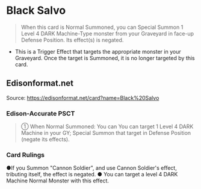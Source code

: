 # Black Salvo

> When this card is Normal Summoned, you can Special Summon 1 Level 4 DARK Machine-Type monster from your Graveyard in face-up Defense Position. Its effect(s) is negated.

*   This is a Trigger Effect that targets the appropriate monster in your Graveyard. Once the target is Summoned, it is no longer targeted by this card.

## Edisonformat.net

Source: https://edisonformat.net/card?name=Black%20Salvo

### Edison-Accurate PSCT

> ① When Normal Summoned: You can You can target 1 Level 4 DARK Machine in your GY; Special Summon that target in Defense Position (negate its effects).

### Card Rulings

●If you Summon "Cannon Soldier", and use Cannon Soldier's effect, tributing itself, the effect is negated.
● You can target a level 4 DARK Machine Normal Monster with this effect.
            
